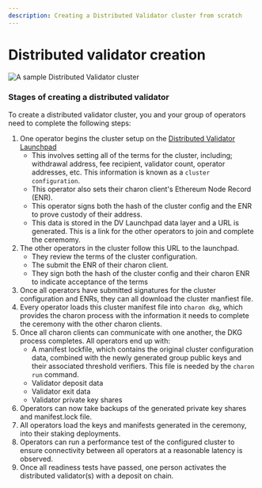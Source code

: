```yaml
---
description: Creating a Distributed Validator cluster from scratch
---
```


# Distributed validator creation

![A sample Distributed Validator cluster](/img/ObolCluster.png)

### Stages of creating a distributed validator

To create a distributed validator cluster, you and your group of operators need to complete the following steps:

1. One operator begins the cluster setup on the [Distributed Validator Launchpad](../dvk/02_distributed_validator_launchpad.md)
    - This involves setting all of the terms for the cluster, including; withdrawal address, fee recipient, validator count, operator addresses, etc. This information is known as a `cluster configuration`.
    - This operator also sets their charon client's Ethereum Node Record (ENR).
    - This operator signs both the hash of the cluster config and the ENR to prove custody of their address.
    - This data is stored in the DV Launchpad data layer and a URL is generated. This is a link for the other operators to join and complete the ceremomy.
2.  The other operators in the cluster follow this URL to the launchpad.
    - They review the terms of the cluster configuration.
    - The submit the ENR of their charon client.
    - They sign both the hash of the cluster config and their charon ENR to indicate acceptance of the terms 
3. Once all operators have submitted signatures for the cluster configuration and ENRs, they can all download the cluster manfiest file. 
4. Every operator loads this cluster manifest file into `charon dkg`, which provides the charon process with the information it needs to complete the ceremony with the other charon clients. 
5. Once all charon clients can communicate with one another, the DKG process completes. All operators end up with:
    - A manifest lockfile, which contains the original cluster configuration data, combined with the newly generated group public keys and their associated threshold verifiers. This file is needed by the `charon run` command. 
    - Validator deposit data
    - Validator exit data
    - Validator private key shares 
6. Operators can now take backups of the generated private key shares and manifest.lock file. 
7. All operators load the keys and manifests generated in the ceremony, into their staking deployments.
8. Operators can run a performance test of the configured cluster to ensure connectivity between all operators at a reasonable latency is observed.
9. Once all readiness tests have passed, one person activates the distributed validator(s) with a deposit on chain.

